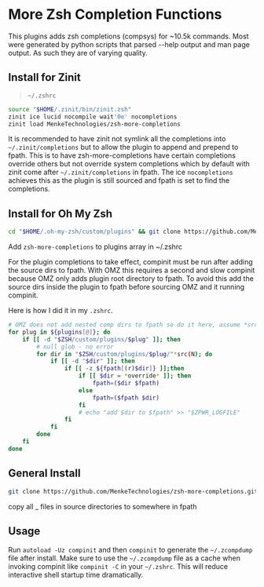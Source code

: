 # More Zsh Completion Functions

This plugins adds zsh completions (compsys) for ~10.5k commands.
Most were generated by python scripts that parsed --help output and man page output.
As such they are of varying quality.

## Install for Zinit
> `~/.zshrc`
```sh
source "$HOME/.zinit/bin/zinit.zsh"
zinit ice lucid nocompile wait'0e' nocompletions
zinit load MenkeTechnologies/zsh-more-completions
```
It is recommended to have zinit not symlink all the completions into `~/.zinit/completions` but to allow the plugin to append and prepend to fpath.  This is to have zsh-more-completions have certain completions override others but not override system completions which by default with zinit come after `~/.zinit/completions` in fpath.
The ice `nocompletions` achieves this as the plugin is still sourced and fpath is set to find the completions.

## Install for Oh My Zsh

```sh
cd "$HOME/.oh-my-zsh/custom/plugins" && git clone https://github.com/MenkeTechnologies/zsh-more-completions.git
```

Add `zsh-more-completions` to plugins array in ~/.zshrc

For the plugin completions to take effect, compinit must be run after adding the source dirs to fpath.
With OMZ this requires a second and slow compinit because OMZ only adds plugin root directory to fpath.
To avoid this add the source dirs inside the plugin to fpath before sourcing OMZ and it running compinit.

Here is how I did it in my `.zshrc`.

```sh
# OMZ does not add nested comp dirs to fpath so do it here, assume *src has completions
for plug in ${plugins[@]}; do
    if [[ -d "$ZSH/custom/plugins/$plug" ]]; then
        # null glob - no error
        for dir in "$ZSH/custom/plugins/$plug/"*src(N); do
            if [[ -d "$dir" ]]; then
                if [[ -z ${fpath[(r)$dir]} ]];then
                    if [[ $dir = *override* ]]; then
                        fpath=($dir $fpath)
                    else
                        fpath=($fpath $dir)
                    fi
                    # echo "add $dir to $fpath" >> "$ZPWR_LOGFILE"
                fi
            fi
        done
    fi
done
```

## General Install

```sh
git clone https://github.com/MenkeTechnologies/zsh-more-completions.git
```

copy all _ files in source directories to somewhere in fpath

## Usage
Run  `autoload -Uz compinit` and then `compinit` to generate the `~/.zcompdump` file after install.
Make sure to use the `~/.zcompdump` file as a cache when invoking compinit like `compinit -C` in your `~/.zshrc`.
This will reduce interactive shell startup time dramatically.
